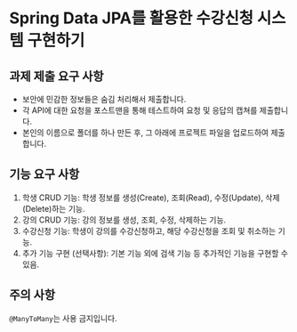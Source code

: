 # Spring Data JPA를 활용한 수강신청 시스템 구현하기

## 과제 제출 요구 사항
* 보안에 민감한 정보들은 숨김 처리해서 제출합니다.
* 각 API에 대한 요청을 포스트맨을 통해 테스트하여 요청 및 응답의 캡쳐를 제출합니다.
* 본인의 이름으로 폴더를 하나 만든 후, 그 아래에 프로젝트 파일을 업로드하여 제출합니다.

## 기능 요구 사항
1. 학생 CRUD 기능: 학생 정보를 생성(Create), 조회(Read), 수정(Update), 삭제(Delete)하는 기능.
2. 강의 CRUD 기능: 강의 정보를 생성, 조회, 수정, 삭제하는 기능.
3. 수강신청 기능: 학생이 강의를 수강신청하고, 해당 수강신청을 조회 및 취소하는 기능.
4. 추가 기능 구현 (선택사항): 기본 기능 외에 검색 기능 등 추가적인 기능을 구현할 수 있음.

## 주의 사항
`@ManyToMany`는 사용 금지입니다.
